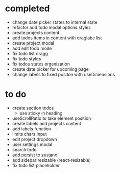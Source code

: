 # completed

- change date picker states to internal state
- refactor add todo modal options styles
- create projects content
- add todos items in content with draglabe list
- create project modal
- add edit todo mode
- fix todo list dragg
- fix todo styles
- fix todos states organization
- create date picker for upcoming page
- change labels to fixed positon with useDimensions

# to do

- create section todos
  - use sticky in heading
- useScrollRatio to take element position
- create labels and projects content
- add labels function
- limits chars input
- edit project dropdown
- user settings modal
- search todo
- add persist to zustand
- add sidebar resizable (react-resizable)
- fix todo list placeholder
